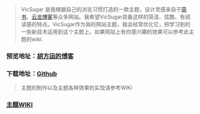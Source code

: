 > VicSugar 是我根据自己的浏览习惯打造的一款主题，设计灵感来自于[简书](http://www.jianshu.com/)、[云龙博客](http://yunlzheng.github.io/)等众多网站。我希望VicSugar具备这样的简洁、炫酷、有阅读感的特点。VicSugar作为我的网站主题，我会经常优化它，把学习到的一些新技术运用到这个主题上。如果网站上有你感兴趣的效果可以参考此主题的wiki.

### 预览地址：[胡方运的博客](http://hufangyun.com)

### 下载地址：[Github](https://github.com/Youthink/VicSugar)

> 主题的制作以及主题各种效果的实现请参考WIKi

### [主题WIKI](https://github.com/Youthink/VicSugar/wiki)










 
